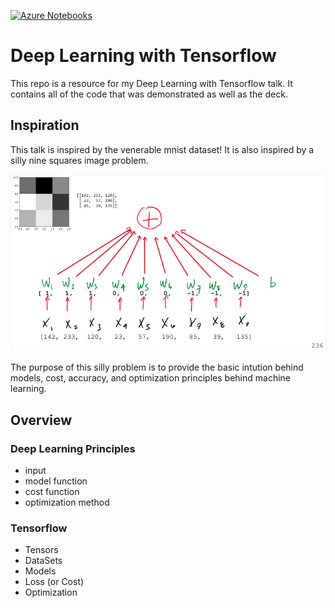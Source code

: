 [![Azure Notebooks](https://notebooks.azure.com/launch.svg)](https://notebooks.azure.com/import/gh/sethjuarez/DeepLearningWithTensorflow)

# Deep Learning with Tensorflow
This repo is a resource for my Deep Learning with Tensorflow talk. It
contains all of the code that was demonstrated as well as the deck.

## Inspiration
This talk is inspired by the venerable mnist dataset!
It is also inspired by a silly nine squares image problem.

![9 Squares](powerpoint/9squares.png "9 Squares")

The purpose of this silly problem is to provide the basic intution
behind models, cost, accuracy, and optimization principles behind
machine learning.

## Overview

### Deep Learning Principles

 - input 
 - model function 
 - cost function
 - optimization method 

### Tensorflow

 - Tensors
 - DataSets
 - Models
 - Loss (or Cost)
 - Optimization


